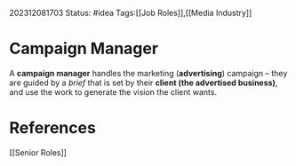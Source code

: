 202312081703
Status: #idea
Tags:[[Job Roles]],[[Media Industry]]

# Campaign Manager

A **campaign manager** handles the marketing (**advertising**) campaign – they are guided by a *brief* that is set by their **client (the advertised business)**, and use the work to generate the vision the client wants.

# **References**

[[Senior Roles]]